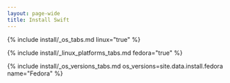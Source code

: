 ```yaml
---
layout: page-wide
title: Install Swift
---
```


{% include install/_os_tabs.md linux="true" %}

{% include install/_linux_platforms_tabs.md fedora="true" %}

{% include install/_os_versions_tabs.md os_versions=site.data.install.fedora  name="Fedora" %}
